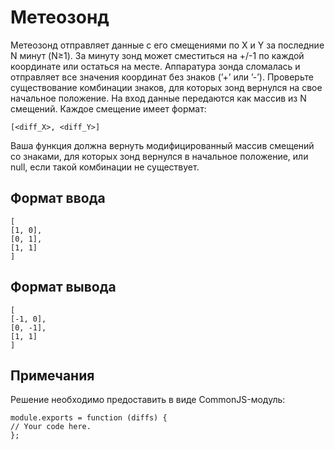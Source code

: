 # Метеозонд
Метеозонд отправляет данные с его смещениями по X и Y за последние N минут (N≥1). За минуту зонд может сместиться на +/-1 по каждой координате или остаться на месте.
Аппаратура зонда сломалась и отправляет все значения координат без знаков (’+’ или ’-’). Проверьте существование комбинации знаков, для которых зонд вернулся на свое начальное положение.
На вход данные передаются как массив из N смещений. Каждое смещение имеет формат:

    [<diff_X>, <diff_Y>]
Ваша функция должна вернуть модифицированный массив смещений со знаками, для которых зонд вернулся в начальное положение, или null, если такой комбинации не существует.

## Формат ввода
    [  
    [1, 0],  
    [0, 1],  
    [1, 1]  
    ]
## Формат вывода
    [  
    [-1, 0],  
    [0, -1],  
    [1, 1]  
    ]
## Примечания
Решение необходимо предоставить в виде CommonJS-модуль:

    module.exports = function (diffs) {  
    // Your code here.  
    };

